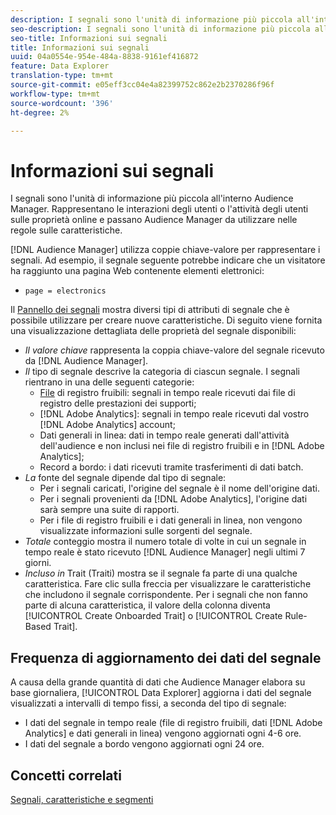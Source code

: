 ```yaml
---
description: I segnali sono l'unità di informazione più piccola all'interno  Audience Manager. Rappresentano le interazioni degli utenti o l'attività degli utenti sulle proprietà online e passano  Audience Manager da utilizzare nelle regole sulle caratteristiche.
seo-description: I segnali sono l'unità di informazione più piccola all'interno  Audience Manager. Rappresentano le interazioni degli utenti o l'attività degli utenti sulle proprietà online e passano  Audience Manager da utilizzare nelle regole sulle caratteristiche.
seo-title: Informazioni sui segnali
title: Informazioni sui segnali
uuid: 04a0554e-954e-484a-8838-9161ef416872
feature: Data Explorer
translation-type: tm+mt
source-git-commit: e05eff3cc04e4a82399752c862e2b2370286f96f
workflow-type: tm+mt
source-wordcount: '396'
ht-degree: 2%

---
```



# Informazioni sui segnali

I segnali sono l&#39;unità di informazione più piccola all&#39;interno  Audience Manager. Rappresentano le interazioni degli utenti o l&#39;attività degli utenti sulle proprietà online e passano  Audience Manager da utilizzare nelle regole sulle caratteristiche.

[!DNL Audience Manager] utilizza coppie chiave-valore per rappresentare i segnali. Ad esempio, il segnale seguente potrebbe indicare che un visitatore ha raggiunto una pagina Web contenente elementi elettronici:

* `page = electronics`

Il [Pannello dei segnali](../../features/data-explorer/data-explorer-signals-dashboard.md) mostra diversi tipi di attributi di segnale che è possibile utilizzare per creare nuove caratteristiche. Di seguito viene fornita una visualizzazione dettagliata delle proprietà del segnale disponibili:

* *Il valore chiave* rappresenta la coppia chiave-valore del segnale ricevuto da  [!DNL Audience Manager].
* *Il* tipo di segnale descrive la categoria di ciascun segnale. I segnali rientrano in una delle seguenti categorie:
   * [File](/help/using/integration/media-data-integration/actionable-log-files.md) di registro fruibili: segnali in tempo reale ricevuti dai file di registro delle prestazioni dei supporti;
   * [!DNL Adobe Analytics]: segnali in tempo reale ricevuti dal vostro  [!DNL Adobe Analytics] account;
   * Dati generali in linea: dati in tempo reale generati dall&#39;attività dell&#39;audience e non inclusi nei file di registro fruibili e in [!DNL Adobe Analytics];
   * Record a bordo: i dati ricevuti tramite trasferimenti di dati batch.
* *La* fonte del segnale dipende dal tipo di segnale:
   * Per i segnali caricati, l&#39;origine del segnale è il nome dell&#39;origine dati.
   * Per i segnali provenienti da [!DNL Adobe Analytics], l&#39;origine dati sarà sempre una suite di rapporti.
   * Per i file di registro fruibili e i dati generali in linea, non vengono visualizzate informazioni sulle sorgenti del segnale.
* *Totale* conteggio mostra il numero totale di volte in cui un segnale in tempo reale è stato ricevuto  [!DNL Audience Manager] negli ultimi 7 giorni.
* *Incluso in* Trait (Traiti) mostra se il segnale fa parte di una qualche caratteristica. Fare clic sulla freccia per visualizzare le caratteristiche che includono il segnale corrispondente. Per i segnali che non fanno parte di alcuna caratteristica, il valore della colonna diventa [!UICONTROL Create Onboarded Trait] o [!UICONTROL Create Rule-Based Trait].

## Frequenza di aggiornamento dei dati del segnale

A causa della grande quantità di dati che  Audience Manager elabora su base giornaliera, [!UICONTROL Data Explorer] aggiorna i dati del segnale visualizzati a intervalli di tempo fissi, a seconda del tipo di segnale:

* I dati del segnale in tempo reale (file di registro fruibili, dati [!DNL Adobe Analytics] e dati generali in linea) vengono aggiornati ogni 4-6 ore.
* I dati del segnale a bordo vengono aggiornati ogni 24 ore.

## Concetti correlati

[Segnali, caratteristiche e segmenti](/help/using/reference/signal-trait-segment.md)